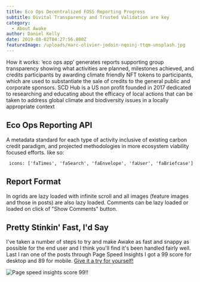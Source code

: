 ```yaml
---
title: Eco Ops Decentralized FOSS Reporting Progress
subtitle: Divital Transparency and Trusted Validation are key
category:
  - About Awake
author: Daniel Kelly
date: 2019-08-02T04:27:56.800Z
featureImage: /uploads/marc-olivier-jodoin-nqoinj-ttqm-unsplash.jpg
---
```

How it works: ‘eco ops app’ generates reports supporting group transparency showing what activities are planned, milestones achieved, and credits participants by awarding climate friendly NFT tokens to participants, which are used to substantiate the sale of credits to the general public and corporate sponsors. SCD Hub is a US non profit founded in 2017 dedicated to researching and educating about the efficacy of local actions that can be taken to address global climate and biodiversity issues in a locally appropriate context  

## Eco Ops Reporting API

A metadata standard for each type of activity inclusive of existing carbon credit paradigm, and projected methodologies in more ecosystem viability focused efforts.  like so: 

```
 icons: ['faTimes', 'faSearch', 'faEnvelope', 'faUser', 'faBriefcase']
```

## Report Format

In ogrids are lazy loaded with infinite scroll and all images (feature images and those in posts) are also lazy loaded. Comments can be lazy loaded or loaded on click of "Show Comments" button.

## Pretty Stinkin' Fast, I'd Say

I've taken a number of steps to try and make Awake as fast and snappy as possible for the end user and I think you'll find it's been handled fairly well. Last I ran one of the posts through Page Speed Insights I got a 99 score for desktop and 89 for mobile. [Give it a try for yourself!](https://developers.google.com/speed/pagespeed/insights/?url=https%3A%2F%2Fawake-template.netlify.com%2Fpost-markup-and-formatting%2F&tab=desktop)

![Page speed insights score 99!!](/uploads/page-speed-insights.jpg)
